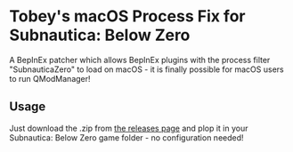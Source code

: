 # Tobey's macOS Process Fix for Subnautica: Below Zero

A BepInEx patcher which allows BepInEx plugins with the process filter "SubnauticaZero" to load on macOS - it is finally possible for macOS users to run QModManager! 

## Usage

Just download the .zip from [the releases page](https://github.com/toebeann/Tobey.BZMacProcessFix/releases) and plop it in your Subnautica: Below Zero game folder - no configuration needed!
